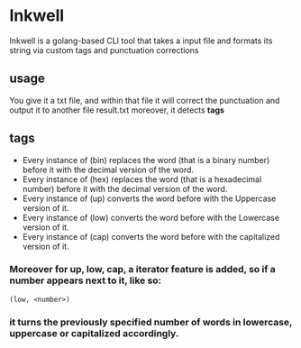 # Inkwell

Inkwell is a golang-based CLI tool that takes a input file and formats its string via custom tags and punctuation corrections


<h2> usage </h2>

You give it a txt file, and within that file it will correct the punctuation and output it to another file result.txt
moreover, it detects <strong> tags </strong> 

<h2> tags </h2>
<ul>
<li> Every instance of (bin) replaces the word (that is a binary number) before it with the decimal version of the word. </li>

<li> Every instance of (hex) replaces the word (that is a hexadecimal number) before it with the decimal version of the word. </li>

  <li> Every instance of (up) converts the word before with the Uppercase version of it. </li>

  <li> Every instance of (low) converts the word before with the Lowercase version of it. </li>

  <li> Every instance of (cap) converts the word before with the capitalized version of it. </li>
</ul>
  
 
<h3> Moreover for up, low, cap, a iterator feature is added, so if a number appears next to it, like so: </h3>

```
(low, <number>)
```
<h3> it turns the previously specified number of words in lowercase, uppercase or capitalized accordingly. </h3>
